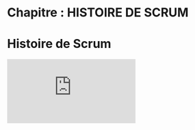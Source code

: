 # Chapitre : HISTOIRE DE SCRUM


# Histoire de Scrum

<iframe allowfullscreen="true" frameborder="0" src="https://www.youtube.com/embed/CdEEXMyc5_U"></iframe>
